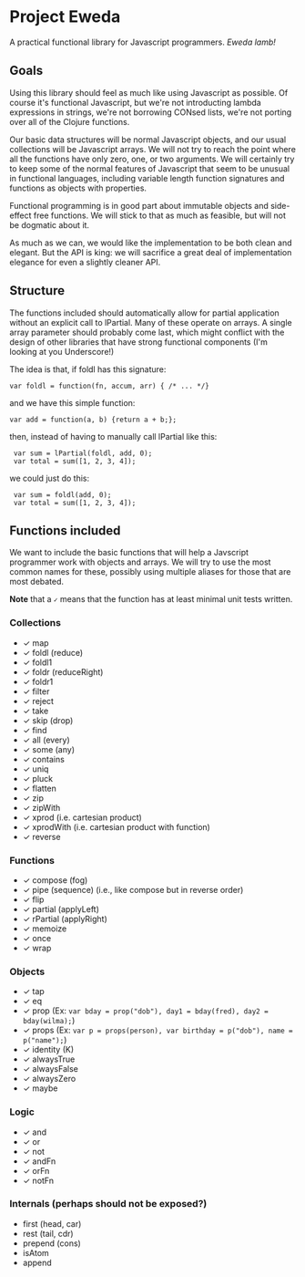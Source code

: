 Project Eweda
=============

A practical functional library for Javascript programmers.  _Eweda lamb!_



Goals
-----

Using this library should feel as much like using Javascript as possible.  Of course it's functional Javascript, but
we're not introducting lambda expressions in strings, we're not borrowing CONsed lists, we're not porting over all of
the Clojure functions.

Our basic data structures will be normal Javascript objects, and our usual collections will be Javascript arrays.  We
will not try to reach the point where all the functions have only zero, one, or two arguments.  We will certainly try
to keep some of the normal features of Javascript that seem to be unusual in functional languages, including variable
length function signatures and functions as objects with properties.

Functional programming is in good part about immutable objects and side-effect free functions.  We will stick to that
as much as feasible, but will not be dogmatic about it.

As much as we can, we would like the implementation to be both clean and elegant.  But the API is king: we will
sacrifice a great deal of implementation elegance for even a slightly cleaner API.


Structure
---------

The functions included should automatically allow for partial application without an explicit call to lPartial.  Many of
these operate on arrays.  A single array parameter should probably come last, which might conflict with the design of
other libraries that have strong functional components (I'm looking at you Underscore!)

The idea is that, if foldl has this signature:

    var foldl = function(fn, accum, arr) { /* ... */}

and we have this simple function:

    var add = function(a, b) {return a + b;};

then, instead of having to manually call lPartial like this:

     var sum = lPartial(foldl, add, 0);
     var total = sum([1, 2, 3, 4]);

we could just do this:

     var sum = foldl(add, 0);
     var total = sum([1, 2, 3, 4]);



Functions included
-------------------

We want to include the basic functions that will help a Javscript programmer work with objects and arrays.  We will try
to use the most common names for these, possibly using multiple aliases for those that are most debated.

**Note** that a ` ✓ ` means that the function has at least minimal unit tests written.


### Collections ###

  * ✓ map
  * ✓ foldl (reduce)
  * ✓ foldl1
  * ✓ foldr (reduceRight)
  * ✓ foldr1
  * ✓ filter
  * ✓ reject
  * ✓ take
  * ✓ skip (drop)
  * ✓ find
  * ✓ all (every)
  * ✓ some (any)
  * ✓ contains
  * ✓ uniq
  * ✓ pluck
  * ✓ flatten
  * ✓ zip
  * ✓ zipWith
  * ✓ xprod (i.e. cartesian product)
  * ✓ xprodWith (i.e. cartesian product with function)
  * ✓ reverse

### Functions ###

  * ✓ compose (fog)
  * ✓ pipe (sequence) (i.e., like compose but in reverse order)
  * ✓ flip
  * ✓ partial (applyLeft)
  * ✓ rPartial (applyRight)
  * ✓ memoize
  * ✓ once
  * ✓ wrap

### Objects ###

  * ✓ tap
  * ✓ eq
  * ✓ prop (Ex: `var bday = prop("dob"), day1 = bday(fred), day2 = bday(wilma);`)
  * ✓ props  (Ex: `var p = props(person), var birthday = p("dob"), name = p("name");`)
  * ✓ identity (K)
  * ✓ alwaysTrue
  * ✓ alwaysFalse
  * ✓ alwaysZero
  * ✓ maybe

### Logic ###

  * ✓ and
  * ✓ or
  * ✓ not
  * ✓ andFn
  * ✓ orFn
  * ✓ notFn

### Internals (perhaps should not be exposed?) ###

  * first (head, car)
  * rest (tail, cdr)
  * prepend (cons)
  * isAtom
  * append
